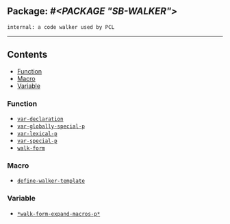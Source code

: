 ## Package: ***#<PACKAGE "SB-WALKER">***
```
internal: a code walker used by PCL
```
---
## Contents
- [Function](#function)
- [Macro](#macro)
- [Variable](#variable)


### Function
- [`var-declaration`](function/var-declaration.md)
- [`var-globally-special-p`](function/var-globally-special-p.md)
- [`var-lexical-p`](function/var-lexical-p.md)
- [`var-special-p`](function/var-special-p.md)
- [`walk-form`](function/walk-form.md)


### Macro
- [`define-walker-template`](macro/define-walker-template.md)


### Variable
- [`*walk-form-expand-macros-p*`](variable/$walk-form-expand-macros-p$.md)
